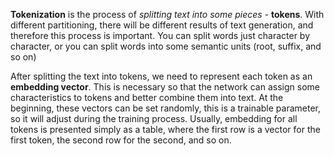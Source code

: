 **Tokenization** is the process of *splitting text into some pieces* - **tokens**. With different partitioning, there will be
different results of text generation, and therefore this process is important. You can split words just character by
character, or you can split words into some semantic units (root, suffix, and so on)

After splitting the text into tokens, we need to represent each token as an **embedding vector**. This is necessary so that
the network can assign some characteristics to tokens and better combine them into text. At the beginning, these vectors
can be set randomly, this is a trainable parameter, so it will adjust during the training process. Usually, embedding
for all tokens is presented simply as a table, where the first row is a vector for the first token, the second row for
the second, and so on.